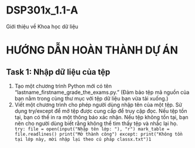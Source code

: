 # DSP301x_1.1-A
Giới thiệu về Khoa học dữ liệu
# HƯỚNG DẪN HOÀN THÀNH DỰ ÁN
## Task 1: Nhập dữ liệu của tệp
1. Tạo một chương trình Python mới có tên “lastname_firstname_grade_the_exams.py.” (Đảm bảo tệp mã nguồn của bạn nằm trong cùng thư mục với tệp dữ liệu bạn vừa tải xuống.)
2. Viết một chương trình cho phép người dùng nhập tên của một tệp. 
Sử dụng try/except để mở tệp được cung cấp để truy cập đọc. Nếu tệp tồn tại, bạn có thể in ra một thông báo xác nhận. Nếu tệp không tồn tại, bạn nên cho người dùng biết rằng không thể tìm thấy tệp và nhắc lại họ.
`
try:
    file = open(input("Nhập tên lớp: "), "r")
    mark_table = file.readlines()
    print("Mở thành công")
except:
    print("Không tồn tại lớp này, mời nhập lại theo cú pháp classx.txt")1`
